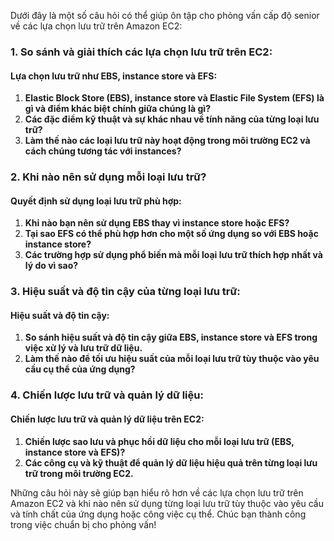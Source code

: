 Dưới đây là một số câu hỏi có thể giúp ôn tập cho phỏng vấn cấp độ senior về các lựa chọn lưu trữ trên Amazon EC2:

### 1. So sánh và giải thích các lựa chọn lưu trữ trên EC2:

#### Lựa chọn lưu trữ như EBS, instance store và EFS:

1. **Elastic Block Store (EBS), instance store và Elastic File System (EFS) là gì và điểm khác biệt chính giữa chúng là gì?**
2. **Các đặc điểm kỹ thuật và sự khác nhau về tính năng của từng loại lưu trữ?**
3. **Làm thế nào các loại lưu trữ này hoạt động trong môi trường EC2 và cách chúng tương tác với instances?**

### 2. Khi nào nên sử dụng mỗi loại lưu trữ?

#### Quyết định sử dụng loại lưu trữ phù hợp:

1. **Khi nào bạn nên sử dụng EBS thay vì instance store hoặc EFS?**
2. **Tại sao EFS có thể phù hợp hơn cho một số ứng dụng so với EBS hoặc instance store?**
3. **Các trường hợp sử dụng phổ biến mà mỗi loại lưu trữ thích hợp nhất và lý do vì sao?**

### 3. Hiệu suất và độ tin cậy của từng loại lưu trữ:

#### Hiệu suất và độ tin cậy:

1. **So sánh hiệu suất và độ tin cậy giữa EBS, instance store và EFS trong việc xử lý và lưu trữ dữ liệu.**
2. **Làm thế nào để tối ưu hiệu suất của mỗi loại lưu trữ tùy thuộc vào yêu cầu cụ thể của ứng dụng?**

### 4. Chiến lược lưu trữ và quản lý dữ liệu:

#### Chiến lược lưu trữ và quản lý dữ liệu trên EC2:

1. **Chiến lược sao lưu và phục hồi dữ liệu cho mỗi loại lưu trữ (EBS, instance store và EFS)?**
2. **Các công cụ và kỹ thuật để quản lý dữ liệu hiệu quả trên từng loại lưu trữ trong môi trường EC2.**

Những câu hỏi này sẽ giúp bạn hiểu rõ hơn về các lựa chọn lưu trữ trên Amazon EC2 và khi nào nên sử dụng từng loại lưu trữ tùy thuộc vào yêu cầu và tính chất của ứng dụng hoặc công việc cụ thể. Chúc bạn thành công trong việc chuẩn bị cho phỏng vấn!
